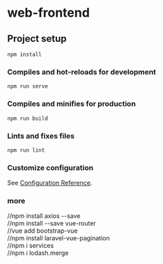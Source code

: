 # web-frontend

## Project setup
```
npm install
```

### Compiles and hot-reloads for development
```
npm run serve
```

### Compiles and minifies for production
```
npm run build
```

### Lints and fixes files
```
npm run lint
```

### Customize configuration
See [Configuration Reference](https://cli.vuejs.org/config/).
### more
//npm install axios --save <br>
//npm install --save vue-router <br>
//vue add bootstrap-vue <br>
//npm install laravel-vue-pagination <br>
//npm i services <br>
//npm i lodash.merge <br>